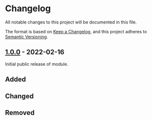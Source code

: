 # Changelog

<!-- markdownlint-disable MD024 -->

All notable changes to this project will be documented in this file.

The format is based on [Keep a Changelog](https://keepachangelog.com/en/1.0.0/),
and this project adheres to [Semantic Versioning](https://semver.org/spec/v2.0.0.html).

## [1.0.0] - 2022-02-16

Initial public release of module.

## Added

## Changed

## Removed

<!--
[1.0.1]: https://github.com/memes/terraform-google-private-bastion/compare/v1.0.0...v1.0.1
-->
[1.0.0]: https://github.com/memes/terraform-google-private-bastion/releases/tag/v1.0.0
